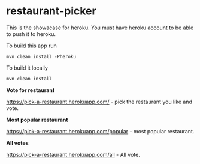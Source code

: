 # restaurant-picker

This is the showacase for heroku. You must have heroku account to be able to push it to heroku.

To build this app run 
```
mvn clean install -Pheroku
```
To build it locally
```
mvn clean install
```

**Vote for restaurant**

https://pick-a-restaurant.herokuapp.com/ - pick the restaurant you like and vote.

**Most popular restaurant**

https://pick-a-restaurant.herokuapp.com/popular - most popular restaurant.


**All votes**

https://pick-a-restaurant.herokuapp.com/all - All vote.
